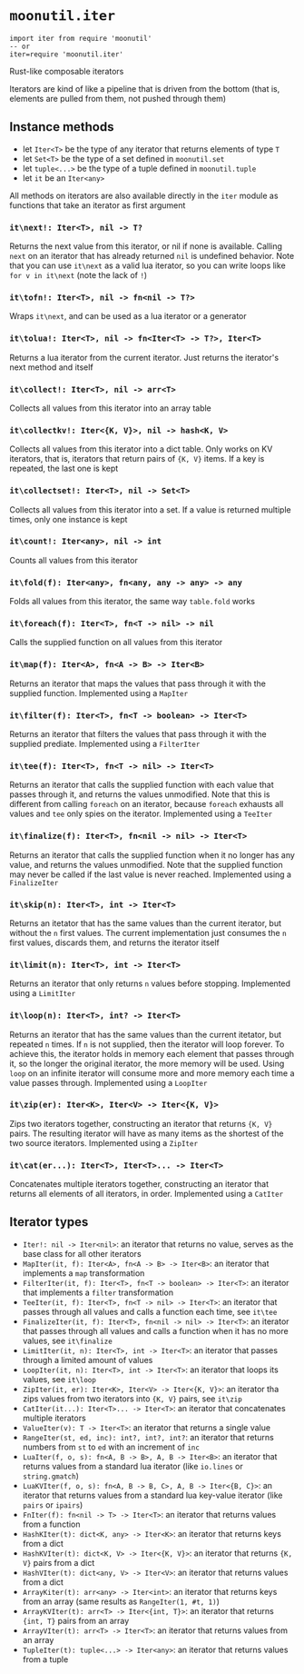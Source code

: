 # `moonutil.iter`
```moon
import iter from require 'moonutil'
-- or
iter=require 'moonutil.iter'
```
Rust-like composable iterators

Iterators are kind of like a pipeline that is driven from the bottom (that is, elements are pulled from them, not pushed through them)

## Instance methods
- let `Iter<T>` be the type of any iterator that returns elements of type `T`
- let `Set<T>` be the type of a set defined in `moonutil.set`
- let `tuple<...>` be the type of a tuple defined in `moonutil.tuple`
- let `it` be an `Iter<any>`

All methods on iterators are also available directly in the `iter` module as functions that take an iterator as first argument

### `it\next!: Iter<T>, nil -> T?`
Returns the next value from this iterator, or nil if none is available.
Calling `next` on an iterator that has already returned `nil` is undefined behavior.
Note that you can use `it\next` as a valid lua iterator, so you can write loops like `for v in it\next` (note the lack of `!`)

### `it\tofn!: Iter<T>, nil -> fn<nil -> T?>`
Wraps `it\next`, and can be used as a lua iterator or a generator

### `it\tolua!: Iter<T>, nil -> fn<Iter<T> -> T?>, Iter<T>`
Returns a lua iterator from the current iterator. Just returns the iterator's next method and itself

### `it\collect!: Iter<T>, nil -> arr<T>`
Collects all values from this iterator into an array table

### `it\collectkv!: Iter<{K, V}>, nil -> hash<K, V>`
Collects all values from this iterator into a dict table.
Only works on KV iterators, that is, iterators that return pairs of `{K, V}` items.
If a key is repeated, the last one is kept

### `it\collectset!: Iter<T>, nil -> Set<T>`
Collects all values from this iterator into a set.
If a value is returned multiple times, only one instance is kept

### `it\count!: Iter<any>, nil -> int`
Counts all values from this iterator

### `it\fold(f): Iter<any>, fn<any, any -> any> -> any`
Folds all values from this iterator, the same way `table.fold` works

### `it\foreach(f): Iter<T>, fn<T -> nil> -> nil`
Calls the supplied function on all values from this iterator

### `it\map(f): Iter<A>, fn<A -> B> -> Iter<B>`
Returns an iterator that maps the values that pass through it with the supplied function.
Implemented using a `MapIter`

### `it\filter(f): Iter<T>, fn<T -> boolean> -> Iter<T>`
Returns an iterator that filters the values that pass through it with the supplied prediate.
Implemented using a `FilterIter`

### `it\tee(f): Iter<T>, fn<T -> nil> -> Iter<T>`
Returns an iterator that calls the supplied function with each value that passes through it, and returns the values unmodified.
Note that this is different from calling `foreach` on an iterator, because `foreach` exhausts all values and `tee` only spies on the iterator.
Implemented using a `TeeIter`

### `it\finalize(f): Iter<T>, fn<nil -> nil> -> Iter<T>`
Returns an iterator that calls the supplied function when it no longer has any value, and returns the values unmodified.
Note that the supplied function may never be called if the last value is never reached.
Implemented using a `FinalizeIter`

### `it\skip(n): Iter<T>, int -> Iter<T>`
Returns an itetator that has the same values than the current iterator, but without the `n` first values.
The current implementation just consumes the `n` first values, discards them, and returns the iterator itself

### `it\limit(n): Iter<T>, int -> Iter<T>`
Returns an iterator that only returns `n` values before stopping.
Implemented using a `LimitIter`

### `it\loop(n): Iter<T>, int? -> Iter<T>`
Returns an iterator that has the same values than the current itetator, but repeated `n` times.
If `n` is not supplied, then the iterator will loop forever.
To achieve this, the iterator holds in memory each element that passes through it, so the longer the original iterator, the more memory will be used.
Using `loop` on an infinite iterator will consume more and more memory each time a value passes through.
Implemented using a `LoopIter`

### `it\zip(er): Iter<K>, Iter<V> -> Iter<{K, V}>`
Zips two iterators together, constructing an iterator that returns `{K, V}` pairs.
The resulting iterator will have as many items as the shortest of the two source iterators.
Implemented using a `ZipIter`

### `it\cat(er...): Iter<T>, Iter<T>... -> Iter<T>`
Concatenates multiple iterators together, constructing an iterator that returns all elements of all iterators, in order.
Implemented using a `CatIter`

## Iterator types
- `Iter!: nil -> Iter<nil>`: an iterator that returns no value, serves as the base class for all other iterators
- `MapIter(it, f): Iter<A>, fn<A -> B> -> Iter<B>`: an iterator that implements a `map` transformation
- `FilterIter(it, f): Iter<T>, fn<T -> boolean> -> Iter<T>`: an iterator that implements a `filter` transformation
- `TeeIter(it, f): Iter<T>, fn<T -> nil> -> Iter<T>`: an iterator that passes through all values and calls a function each time, see `it\tee`
- `FinalizeIter(it, f): Iter<T>, fn<nil -> nil> -> Iter<T>`: an iterator that passes through all values and calls a function when it has no more values, see `it\finalize`
- `LimitIter(it, n): Iter<T>, int -> Iter<T>`: an iterator that passes through a limited amount of values
- `LoopIter(it, n): Iter<T>, int -> Iter<T>`: an iterator that loops its values, see `it\loop`
- `ZipIter(it, er): Iter<K>, Iter<V> -> Iter<{K, V}>`: an iterator tha zips values from two iterators into `{K, V}` pairs, see `it\zip`
- `CatIter(it...): Iter<T>... -> Iter<T>`: an iterator that concatenates multiple iterators
- `ValueIter(v): T -> Iter<T>`: an iterator that returns a single value
- `RangeIter(st, ed, inc): int?, int?, int?`: an iterator that returns numbers from `st` to `ed` with an increment of `inc`
- `LuaIter(f, o, s): fn<A, B -> B>, A, B -> Iter<B>`: an iterator that returns values from a standard lua iterator (like `io.lines` or `string.gmatch`)
- `LuaKVIter(f, o, s): fn<A, B -> B, C>, A, B -> Iter<{B, C}>`: an iterator that returns values from a standard lua key-value iterator (like `pairs` or `ipairs`)
- `FnIter(f): fn<nil -> T> -> Iter<T>`: an iterator that returns values from a function
- `HashKIter(t): dict<K, any> -> Iter<K>`: an iterator that returns keys from a dict
- `HashKVIter(t): dict<K, V> -> Iter<{K, V}>`: an iterator that returns `{K, V}` pairs from a dict
- `HashVIter(t): dict<any, V> -> Iter<V>`: an iterator that returns values from a dict
- `ArrayKiter(t): arr<any> -> Iter<int>`: an iterator that returns keys from an array (same results as `RangeIter(1, #t, 1)`)
- `ArrayKVIter(t): arr<T> -> Iter<{int, T}>`: an iterator that returns `{int, T}` pairs from an array
- `ArrayVIter(t): arr<T> -> Iter<T>`: an iterator that returns values from an array
- `TupleIter(t): tuple<...> -> Iter<any>`: an iterator that returns values from a tuple

